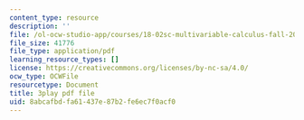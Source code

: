 ```yaml
---
content_type: resource
description: ''
file: /ol-ocw-studio-app/courses/18-02sc-multivariable-calculus-fall-2010/sr7kCpzAuYw_transcript.pdf
file_size: 41776
file_type: application/pdf
learning_resource_types: []
license: https://creativecommons.org/licenses/by-nc-sa/4.0/
ocw_type: OCWFile
resourcetype: Document
title: 3play pdf file
uid: 8abcafbd-fa61-437e-87b2-fe6ec7f0acf0
---
```


